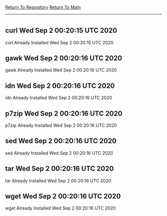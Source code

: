 [Return To Repository](https://github.com/deathbybandaid/piholeparser/)
[Return To Main](https://github.com/deathbybandaid/piholeparser/blob/master/RecentRunLogs/Mainlog.md)
____________________________________
# 
## curl Wed Sep  2 00:20:15 UTC 2020
curl Already Installed Wed Sep  2 00:20:15 UTC 2020
## gawk Wed Sep  2 00:20:16 UTC 2020
gawk Already Installed Wed Sep  2 00:20:16 UTC 2020
## idn Wed Sep  2 00:20:16 UTC 2020
idn Already Installed Wed Sep  2 00:20:16 UTC 2020
## p7zip Wed Sep  2 00:20:16 UTC 2020
p7zip Already Installed Wed Sep  2 00:20:16 UTC 2020
## sed Wed Sep  2 00:20:16 UTC 2020
sed Already Installed Wed Sep  2 00:20:16 UTC 2020
## tar Wed Sep  2 00:20:16 UTC 2020
tar Already Installed Wed Sep  2 00:20:16 UTC 2020
## wget Wed Sep  2 00:20:16 UTC 2020
wget Already Installed Wed Sep  2 00:20:16 UTC 2020
